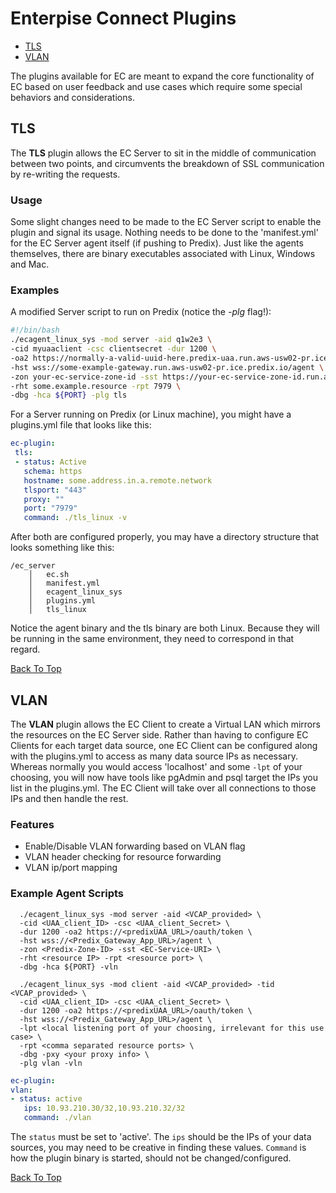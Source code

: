 <A NAME="top">
    
# Enterpise Connect Plugins
* [TLS](#tls)
* [VLAN](#vlan)

The plugins available for EC are meant to expand the core functionality of EC based on user feedback and use cases which require some special behaviors and considerations. 

## TLS

The **TLS** plugin allows the EC Server to sit in the middle of communication between two points, and circumvents the breakdown of SSL communication by re-writing the requests.

### Usage

Some slight changes need to be made to the EC Server script to enable the plugin and signal its usage. Nothing needs to be done to the 'manifest.yml' for the EC Server agent itself (if pushing to Predix). Just like the agents themselves, there are binary executables associated with Linux, Windows and Mac.

### Examples

A modified Server script to run on Predix (notice the *-plg* flag!):

```bash
#!/bin/bash
./ecagent_linux_sys -mod server -aid q1w2e3 \
-cid myuaaclient -csc clientsecret -dur 1200 \
-oa2 https://normally-a-valid-uuid-here.predix-uaa.run.aws-usw02-pr.ice.predix.io/oauth/token \
-hst wss://some-example-gateway.run.aws-usw02-pr.ice.predix.io/agent \
-zon your-ec-service-zone-id -sst https://your-ec-service-zone-id.run.aws-usw02-pr.ice.predix.io \
-rht some.example.resource -rpt 7979 \
-dbg -hca ${PORT} -plg tls
```

For a Server running on Predix (or Linux machine), you might have a plugins.yml file that looks like this:

```yaml
ec-plugin:
 tls:
 - status: Active
   schema: https
   hostname: some.address.in.a.remote.network
   tlsport: "443"
   proxy: ""
   port: "7979"
   command: ./tls_linux -v
```

After both are configured properly, you may have a directory structure that looks something like this:

```
/ec_server
    │   ec.sh
    │   manifest.yml        
    │   ecagent_linux_sys
    │   plugins.yml
    │   tls_linux           
```

Notice the agent binary and the tls binary are both Linux. Because they will be running in the same environment, they need to correspond in that regard.


<A HREF="#top">Back To Top</A>
## VLAN
The **VLAN** plugin allows the EC Client to create a Virtual LAN which mirrors the resources on the EC Server side. Rather than having to configure EC Clients for each target data source, one EC Client can be configured along with the plugins.yml to access as many data source IPs as necessary. Whereas normally you would access 'localhost' and some `-lpt` of your choosing, you will now have tools like pgAdmin and psql target the IPs you list in the plugins.yml. The EC Client will take over all connections to those IPs and then handle the rest. 


### Features  
* Enable/Disable VLAN forwarding based on VLAN flag
* VLAN header checking for resource forwarding
* VLAN ip/port mapping


### Example Agent Scripts

```
  ./ecagent_linux_sys -mod server -aid <VCAP_provided> \
  -cid <UAA_client_ID> -csc <UAA_client_Secret> \
  -dur 1200 -oa2 https://<predixUAA_URL>/oauth/token \
  -hst wss://<Predix_Gateway_App_URL>/agent \
  -zon <Predix-Zone-ID> -sst <EC-Service-URI> \
  -rht <resource IP> -rpt <resource port> \
  -dbg -hca ${PORT} -vln

  ./ecagent_linux_sys -mod client -aid <VCAP_provided> -tid <VCAP_provided> \
  -cid <UAA_client_ID> -csc <UAA_client_Secret> \
  -dur 1200 -oa2 https://<predixUAA_URL>/oauth/token \
  -hst wss://<Predix_Gateway_App_URL>/agent \ 
  -lpt <local listening port of your choosing, irrelevant for this use case> \
  -rpt <comma separated resource ports> \
  -dbg -pxy <your proxy info> \
  -plg vlan -vln
```
 

```yml
ec-plugin:
vlan:
- status: active
   ips: 10.93.210.30/32,10.93.210.32/32
   command: ./vlan
```   

The `status` must be set to 'active'. The `ips` should be the IPs of your data sources, you may need to be creative in finding these values. `Command` is how the plugin binary is started, should not be changed/configured.

<A HREF="#top">Back To Top</A>